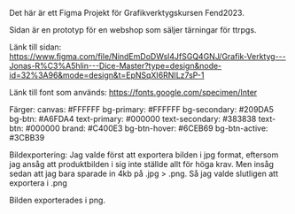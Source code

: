 Det här är ett Figma Projekt för Grafikverktygskursen Fend2023.

Sidan är en prototyp för en webshop som säljer tärningar för ttrpgs.

Länk till sidan:
https://www.figma.com/file/NindEmDoDWsl4JfSGQ4GNJ/Grafik-Verktyg---Jonas-R%C3%A5hlin---Dice-Master?type=design&node-id=32%3A96&mode=design&t=EpNSqXI6RNILz7sP-1

Länk till font som används:
https://fonts.google.com/specimen/Inter

Färger:
canvas: #FFFFFF
bg-primary: #FFFFFF
bg-secondary: #209DA5
bg-btn: #A6FDA4
text-primary: #000000
text-secondary: #383838
text-btn: #000000
brand: #C400E3
bg-btn-hover: #6CEB69
bg-btn-active: #3CBB39

Bildexportering:
Jag valde först att exportera bilden i jpg format, eftersom jag ansåg att produktbilden i sig inte ställde allt för höga krav. Men insåg sedan att jag bara sparade in 4kb på .jpg > .png. Så jag valde slutligen att exportera i .png

Bilden exporterades i png.
